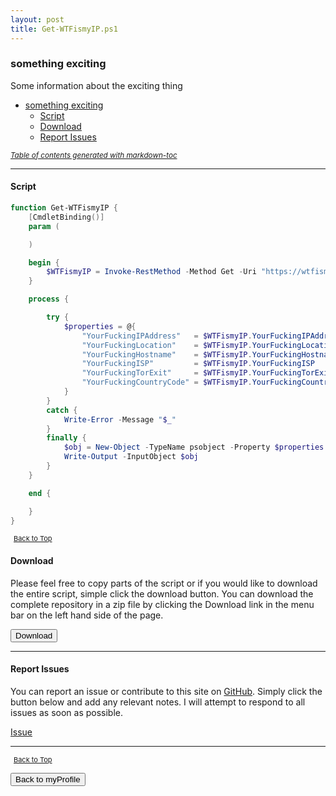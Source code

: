 ```yaml
---
layout: post
title: Get-WTFismyIP.ps1
---
```


### something exciting

Some information about the exciting thing

- [something exciting](#something-exciting)
  - [Script](#script)
  - [Download](#download)
  - [Report Issues](#report-issues)

<small><i><a href='http://ecotrust-canada.github.io/markdown-toc/'>Table of contents generated with markdown-toc</a></i></small>

---

#### Script

```powershell
function Get-WTFismyIP {
    [CmdletBinding()]
    param (

    )

    begin {
        $WTFismyIP = Invoke-RestMethod -Method Get -Uri "https://wtfismyip.com/json"
    }

    process {

        try {
            $properties = @{
                "YourFuckingIPAddress"   = $WTFismyIP.YourFuckingIPAddress
                "YourFuckingLocation"    = $WTFismyIP.YourFuckingLocation
                "YourFuckingHostname"    = $WTFismyIP.YourFuckingHostname
                "YourFuckingISP"         = $WTFismyIP.YourFuckingISP
                "YourFuckingTorExit"     = $WTFismyIP.YourFuckingTorExit
                "YourFuckingCountryCode" = $WTFismyIP.YourFuckingCountryCode
            }
        }
        catch {
            Write-Error -Message "$_"
        }
        finally {
            $obj = New-Object -TypeName psobject -Property $properties
            Write-Output -InputObject $obj
        }
    }

    end {

    }
}
```

<span style="font-size:11px;"><a href="#"><i class="fas fa-caret-up" aria-hidden="true" style="color: white; margin-right:5px;"></i>Back to Top</a></span>

#### Download

Please feel free to copy parts of the script or if you would like to download the entire script, simple click the download button. You can download the complete repository in a zip file by clicking the Download link in the menu bar on the left hand side of the page.

<button class="btn" type="submit" onclick="window.open('/PowerShell/functions/myProfile/Get-WTFismyIP.ps1')">
    <i class="fa fa-cloud-download-alt">
    </i>
        Download
</button>

---

#### Report Issues

You can report an issue or contribute to this site on <a href="https://github.com/BanterBoy/scripts-blog/issues">GitHub</a>. Simply click the button below and add any relevant notes. I will attempt to respond to all issues as soon as possible.

<!-- Place this tag where you want the button to render. -->

<a class="github-button" href="https://github.com/BanterBoy/scripts-blog/issues/new?title=Get-WTFismyIP.ps1&body=There is a problem with this function. Please find details below." data-show-count="true" aria-label="Issue BanterBoy/scripts-blog on GitHub">Issue</a>

---

<span style="font-size:11px;"><a href="#"><i class="fas fa-caret-up" aria-hidden="true" style="color: white; margin-right:5px;"></i>Back to Top</a></span>

<a href="/menu/_pages/myProfile.html">
    <button class="btn">
        <i class='fas fa-reply'>
        </i>
            Back to myProfile
    </button>
</a>

[1]: http://ecotrust-canada.github.io/markdown-toc
[2]: https://github.com/googlearchive/code-prettify

